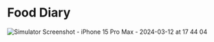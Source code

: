 # Food Diary

![Simulator Screenshot - iPhone 15 Pro Max - 2024-03-12 at 17 44 04](https://github.com/HKARATAS20/Food-Diary/assets/72815479/db5c8e04-4f05-4643-9df6-9ae7275680dc)
